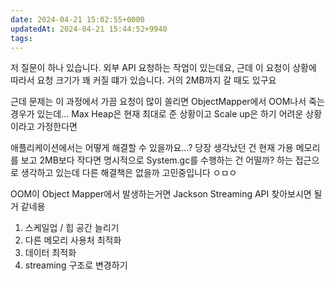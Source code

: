 ```yaml
---
date: 2024-04-21 15:02:55+0000
updatedAt: 2024-04-21 15:44:52+9940
tags: 
---
```

저 질문이 하나 있습니다. 외부 API 요청하는 작업이 있는데요, 근데 이 요청이 상황에 따라서 요청 크기가 꽤 커질 떄가 있습니다. 거의 2MB까지 갈 때도 있구요

근데 문제는 이 과정에서 가끔 요청이 많이 쏠리면 ObjectMapper에서 OOM나서 죽는 경우가 있는데… Max Heap은 현재 최대로 준 상황이고 Scale up은 하기 어려운 상황이라고 가정한다면

애플리케이션에서는 어떻게 해결할 수 있을까요…? 당장 생각났던 건 현재 가용 메모리를 보고 2MB보다 작다면 명시적으로 System.gc를 수행하는 건 어떨까? 하는 접근으로 생각하고 있는데 다른 해결책은 없을까 고민중입니다 ㅇㅁㅇ

OOM이 Object Mapper에서 발생하는거면 Jackson Streaming API 찾아보시면 될거 같네용

1. 스케일업 / 힙 공간 늘리기
2. 다른 메모리 사용처 최적화
3. 데이터 최적화
4. streaming 구조로 변경하기